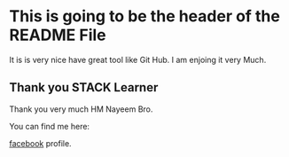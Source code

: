 # This is going to be the header of the README File

It is is very nice have great tool like Git Hub. I am enjoing it very Much.

## Thank you STACK Learner

Thank you very much HM Nayeem Bro.

You can find me here:

[facebook](https://www.facebook.com/samsulvai) profile.
